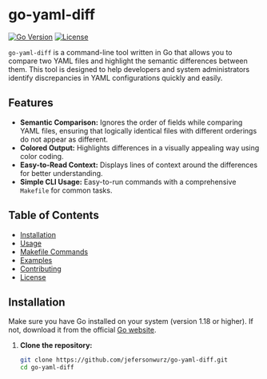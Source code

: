 # go-yaml-diff

[![Go Version](https://img.shields.io/badge/go-1.23%2B-blue)](https://golang.org/doc/go1.23)
[![License](https://img.shields.io/badge/license-MIT-green)](LICENSE)

`go-yaml-diff` is a command-line tool written in Go that allows you to compare two YAML files and highlight the semantic differences between them. This tool is designed to help developers and system administrators identify discrepancies in YAML configurations quickly and easily.

## Features
- **Semantic Comparison:** Ignores the order of fields while comparing YAML files, ensuring that logically identical files with different orderings do not appear as different.
- **Colored Output:** Highlights differences in a visually appealing way using color coding.
- **Easy-to-Read Context:** Displays lines of context around the differences for better understanding.
- **Simple CLI Usage:** Easy-to-run commands with a comprehensive `Makefile` for common tasks.

## Table of Contents
- [Installation](#installation)
- [Usage](#usage)
- [Makefile Commands](#makefile-commands)
- [Examples](#examples)
- [Contributing](#contributing)
- [License](#license)

## Installation
Make sure you have Go installed on your system (version 1.18 or higher). If not, download it from the official [Go website](https://golang.org/dl/).

1. **Clone the repository:**
   ```bash
   git clone https://github.com/jefersonwurz/go-yaml-diff.git
   cd go-yaml-diff
